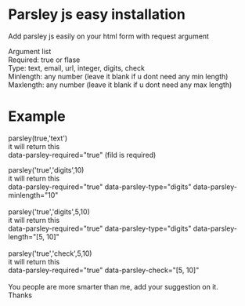 # Parsley js easy installation
Add parsley js easily on your html form with request argument

Argument list <br>
Required: true or flase <br>
Type: text, email, url, integer, digits, check <br>
Minlength: any number (leave it blank if u dont need any min length) <br>
Maxlength: any number (leave it blank if u dont need any max length) <br>

# Example
parsley(true,'text')   <br>
it will return this  <br>
data-parsley-required="true" (fild is required) <br>

parsley('true','digits',10) <br>
it will return this  <br>
data-parsley-required="true" data-parsley-type="digits" data-parsley-minlength="10"  <br>
 <br>
parsley('true','digits',5,10) <br>
it will return this  <br>
data-parsley-required="true" data-parsley-type="digits" data-parsley-length="[5, 10]" <br>
 <br>
parsley('true','check',5,10) <br>
it will return this  <br>
data-parsley-required="true" data-parsley-check="[5, 10]" <br>
<br>
You people are more smarter than me, add your suggestion on it.<br>
Thanks<br>
